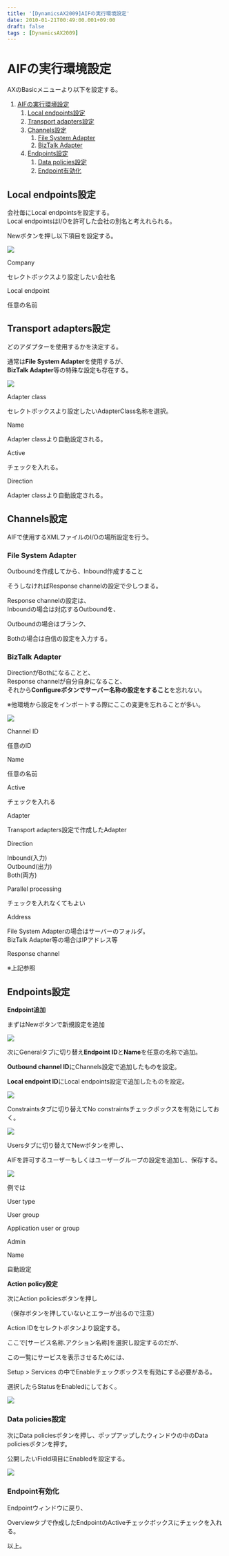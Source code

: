 ```yaml
---
title: '[DynamicsAX2009]AIFの実行環境設定'
date: 2010-01-21T00:49:00.001+09:00
draft: false
tags : [DynamicsAX2009]
---
```


AIFの実行環境設定
==========

  

AXのBasicメニューより以下を設定する。

  

1.  [AIFの実行環境設定](#AIF_)
    1.  [Local endpoints設定](#Local_endpoints__8968848049685931)
    2.  [Transport adapters設定](#Transport_adapters_)
    3.  [Channels設定](#Channels_)
        1.  [File System Adapter](#File_System_Adapter)
        2.  [BizTalk Adapter](#BizTalk_Adapter)
    4.  [Endpoints設定](#Endpoints_)
        1.  [Data policies設定](#Data_policies__8025217221087917)
        2.  [Endpoint有効化](#Endpoint_)

  
  
  

Local endpoints設定
-----------------

  
会社毎にLocal endpointsを設定する。  
Local endpointsはI/Oを許可した会社の別名と考えれられる。  
  
Newボタンを押し以下項目を設定する。  
  

![](http://docs.google.com/File?id=dhr8vrth_256gg2h7gf9_b)

  

Company 

セレクトボックスより設定したい会社名

Local endpoint

任意の名前

  
  

Transport adapters設定
--------------------

  
どのアダプターを使用するかを決定する。  
  
通常は**File System Adapter**を使用するが、  
**BizTalk Adapter**等の特殊な設定も存在する。  
  

![](http://docs.google.com/File?id=dhr8vrth_257cb2p3hfs_b)

  

  

Adapter class

セレクトボックスより設定したいAdapterClass名称を選択。

Name

Adapter classより自動設定される。

Active

チェックを入れる。

Direction

Adapter classより自動設定される。  

  
  

Channels設定
----------

AIFで使用するXMLファイルのI/Oの場所設定を行う。

  

### File System Adapter

Outboundを作成してから、Inbound作成すること

そうしなければResponse channelの設定で少しつまる。

  

Response channelの設定は、  
Inboundの場合は対応するOutboundを、

Outboundの場合はブランク、

Bothの場合は自信の設定を入力する。  
  

### BizTalk Adapter

DirectionがBothになることと、  
Response channelが自分自身になること、  
それから**Configureボタンでサーバー名称の設定をすること**を忘れない。  
  
※他環境から設定をインポートする際にここの変更を忘れることが多い。  
  

  

[![](http://docs.google.com/File?id=dhr8vrth_258f3f7mkc4_b)](http://docs.google.com/File?id=dhr8vrth_258f3f7mkc4_b)

  

Channel ID

任意のID

Name

任意の名前

Active

チェックを入れる

Adapter

Transport adapters設定で作成したAdapter

Direction

Inbound(入力)  
Outbound(出力)  
Both(両方)  

Parallel processing

チェックを入れなくてもよい

Address

File System Adapterの場合はサーバーのフォルダ。  
BizTalk Adapter等の場合はIPアドレス等

Response channel

※上記参照

  
  

Endpoints設定
-----------

**Endpoint追加**

まずはNewボタンで新規設定を追加

  

![](http://docs.google.com/File?id=dhr8vrth_259hcxpzjwv_b)

  

  

次にGeneralタブに切り替え**Endpoint ID**と**Name**を任意の名称で追加。

**Outbound channel ID**にChannels設定で追加したものを設定。

**Local endpoint ID**にLocal endpoints設定で追加したものを設定。

  

![](http://docs.google.com/File?id=dhr8vrth_261c6z4zgcr_b)

  

  
Constraintsタブに切り替えてNo constraintsチェックボックスを有効にしておく。

  

![](http://docs.google.com/File?id=dhr8vrth_262gq77frfm_b)

  

Usersタブに切り替えてNewボタンを押し、

AIFを許可するユーザーもしくはユーザーグループの設定を追加し、保存する。

  

![](http://docs.google.com/File?id=dhr8vrth_263dsdfrvcn_b)

  

例では

User type

User group

Application user or group

Admin

Name

自動設定

  
  
**Action policy設定**

次にAction policiesボタンを押し

（保存ボタンを押していないとエラーが出るので注意）

  

Action IDをセレクトボタンより設定する。

  

ここで\[サービス名称.アクション名称\]を選択し設定するのだが、

この一覧にサービスを表示させるためには、

  

Setup > Services の中でEnableチェックボックスを有効にする必要がある。

  

選択したらStatusをEnabledにしておく。

  

[![](http://docs.google.com/File?id=dhr8vrth_264f79smscw_b)](http://docs.google.com/File?id=dhr8vrth_264f79smscw_b)

  

### Data policies設定

次にData policiesボタンを押し、ポップアップしたウィンドウの中のData policiesボタンを押す。

公開したいField項目にEnabledを設定する。

  

![](http://docs.google.com/File?id=dhr8vrth_265dkm7fjd4_b)

  

  

### Endpoint有効化

Endpointウィンドウに戻り、

Overviewタブで作成したEndpointのActiveチェックボックスにチェックを入れる。

  

  

以上。